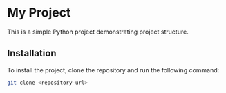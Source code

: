 # My Project

This is a simple Python project demonstrating project structure.

## Installation

To install the project, clone the repository and run the following command:

```bash
git clone <repository-url>

